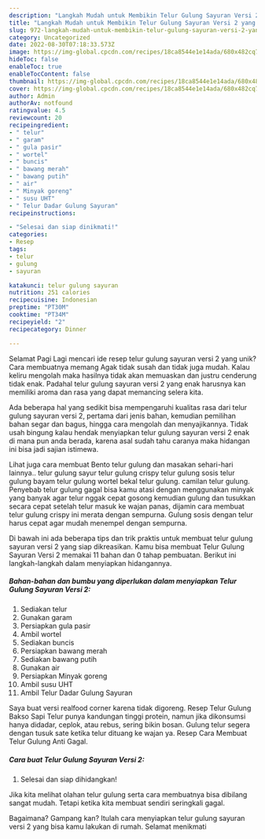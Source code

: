 ```yaml
---
description: "Langkah Mudah untuk Membikin Telur Gulung Sayuran Versi 2 yang Lezat, Mantap"
title: "Langkah Mudah untuk Membikin Telur Gulung Sayuran Versi 2 yang Lezat, Mantap"
slug: 972-langkah-mudah-untuk-membikin-telur-gulung-sayuran-versi-2-yang-lezat-mantap
category: Uncategorized
date: 2022-08-30T07:18:33.573Z
image: https://img-global.cpcdn.com/recipes/18ca8544e1e14ada/680x482cq70/telur-gulung-sayuran-versi-2-foto-resep-utama.jpg
hideToc: false
enableToc: true
enableTocContent: false
thumbnail: https://img-global.cpcdn.com/recipes/18ca8544e1e14ada/680x482cq70/telur-gulung-sayuran-versi-2-foto-resep-utama.jpg
cover: https://img-global.cpcdn.com/recipes/18ca8544e1e14ada/680x482cq70/telur-gulung-sayuran-versi-2-foto-resep-utama.jpg
author: Admin
authorAv: notfound
ratingvalue: 4.5
reviewcount: 20
recipeingredient:
- " telur"
- " garam"
- " gula pasir"
- " wortel"
- " buncis"
- " bawang merah"
- " bawang putih"
- " air"
- " Minyak goreng"
- " susu UHT"
- " Telur Dadar Gulung Sayuran"
recipeinstructions:

- "Selesai dan siap dinikmati!"
categories:
- Resep
tags:
- telur
- gulung
- sayuran

katakunci: telur gulung sayuran 
nutrition: 251 calories
recipecuisine: Indonesian
preptime: "PT30M"
cooktime: "PT34M"
recipeyield: "2"
recipecategory: Dinner

---
```



Selamat Pagi Lagi mencari ide resep telur gulung sayuran versi 2 yang unik? Cara membuatnya memang Agak tidak susah dan tidak juga mudah. Kalau keliru mengolah maka hasilnya tidak akan memuaskan dan justru cenderung tidak enak. Padahal telur gulung sayuran versi 2 yang enak harusnya kan memiliki aroma dan rasa yang dapat memancing selera kita.


Ada beberapa hal yang sedikit bisa mempengaruhi kualitas rasa dari telur gulung sayuran versi 2, pertama dari jenis bahan, kemudian pemilihan bahan segar dan bagus, hingga cara mengolah dan menyajikannya. Tidak usah bingung kalau hendak menyiapkan telur gulung sayuran versi 2 enak di mana pun anda berada, karena asal sudah tahu caranya maka hidangan ini bisa jadi sajian istimewa.

Lihat juga cara membuat Bento telur gulung dan masakan sehari-hari lainnya.. telur gulung sayur telur gulung crispy telur gulung sosis telur gulung bayam telur gulung wortel bekal telur gulung. camilan telur gulung. Penyebab telur gulung gagal bisa kamu atasi dengan menggunakan minyak yang banyak agar telur nggak cepat gosong kemudian gulung dan tusukkan secara cepat setelah telur masuk ke wajan panas, dijamin cara membuat telur gulung crispy ini merata dengan sempurna. Gulung sosis dengan telur harus cepat agar mudah menempel dengan sempurna.


Di bawah ini ada beberapa tips dan trik praktis untuk membuat telur gulung sayuran versi 2 yang siap dikreasikan. Kamu bisa membuat Telur Gulung Sayuran Versi 2 memakai 11 bahan dan 0 tahap pembuatan. Berikut ini langkah-langkah dalam menyiapkan hidangannya.

<!--inarticleads1-->

##### Bahan-bahan dan bumbu yang diperlukan dalam menyiapkan Telur Gulung Sayuran Versi 2:

1. Sediakan  telur
1. Gunakan  garam
1. Persiapkan  gula pasir
1. Ambil  wortel
1. Sediakan  buncis
1. Persiapkan  bawang merah
1. Sediakan  bawang putih
1. Gunakan  air
1. Persiapkan  Minyak goreng
1. Ambil  susu UHT
1. Ambil  Telur Dadar Gulung Sayuran


Saya buat versi realfood corner karena tidak digoreng. Resep Telur Gulung Bakso Sapi Telur punya kandungan tinggi protein, namun jika dikonsumsi hanya didadar, ceplok, atau rebus, sering bikin bosan. Gulung telur segera dengan tusuk sate ketika telur dituang ke wajan ya. Resep Cara Membuat Telur Gulung Anti Gagal. 

<!--inarticleads2-->

##### Cara buat Telur Gulung Sayuran Versi 2:


1. Selesai dan siap dihidangkan!

Jika kita melihat olahan telur gulung serta cara membuatnya bisa dibilang sangat mudah. Tetapi ketika kita membuat sendiri seringkali gagal. 

Bagaimana? Gampang kan? Itulah cara menyiapkan telur gulung sayuran versi 2 yang bisa kamu lakukan di rumah. Selamat menikmati
